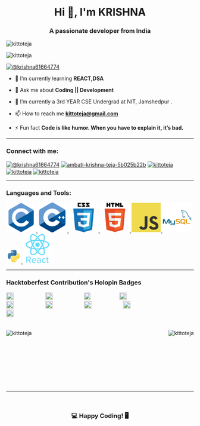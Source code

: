 <h1 align="center">Hi 👋, I'm KRISHNA</h1>
<h3 align="center">A passionate developer from India</h3>

<p align="left"> <img src="https://cdn.dribbble.com/users/1162077/screenshots/4649464/skatter-programmer_still_2x.gif?compress=1&resize=400x300" alt="kittoteja" /> </p>

<p align="left"> <img src="https://komarev.com/ghpvc/?username=kittoteja&label=Profile%20views&color=0e75b6&style=flat" alt="kittoteja" /> </p>

<p align="left"> <a href="https://twitter.com/@krishna61664774" target="blank"><img src="https://img.shields.io/twitter/follow/@krishna61664774?logo=twitter&style=for-the-badge" alt="@krishna61664774" /></a> </p>

- 🌱 I’m currently learning **REACT,DSA**

- 💬 Ask me about **Coding || Development**

- 🔭 I’m currently a 3rd YEAR CSE Undergrad at NIT, Jamshedpur .

- 📫 How to reach me **kittoteja@gmail.com**


- ⚡ Fun fact **Code is like humor. When you have to explain it, it’s bad.**

<hr>

<h3 align="left">Connect with me:</h3>
<p align="left">
<a href="https://twitter.com/@krishna61664774" target="blank"><img align="center" src="https://raw.githubusercontent.com/rahuldkjain/github-profile-readme-generator/master/src/images/icons/Social/twitter.svg" alt="@krishna61664774" height="60" width="80" /></a>
<a href="https://linkedin.com/in/ambati-krishna-teja-5b025b22b" target="blank"><img align="center" src="https://raw.githubusercontent.com/rahuldkjain/github-profile-readme-generator/master/src/images/icons/Social/linked-in-alt.svg" alt="ambati-krishna-teja-5b025b22b" height="60" width="80" /></a>
<a href="https://www.codechef.com/users/kittoteja" target="blank"><img align="center" src="https://cdn.jsdelivr.net/npm/simple-icons@3.1.0/icons/codechef.svg" alt="kittoteja" height="60" width="80" /></a>
<a href="https://www.hackerrank.com/kittoteja" target="blank"><img align="center" src="https://raw.githubusercontent.com/rahuldkjain/github-profile-readme-generator/master/src/images/icons/Social/hackerrank.svg" alt="kittoteja" height="60" width="80" /></a>
<a href="https://codeforces.com/profile/kittoteja" target="blank"><img align="center" src="https://raw.githubusercontent.com/rahuldkjain/github-profile-readme-generator/master/src/images/icons/Social/codeforces.svg" alt="kittoteja" height="60" width="80" /></a>
</p>
<hr>
<h3 align="left">Languages and Tools:</h3>
<p align="left"> <a href="https://www.cprogramming.com/" target="_blank" rel="noreferrer"> <img src="https://raw.githubusercontent.com/devicons/devicon/master/icons/c/c-original.svg" alt="c" width="80" height="80"/> </a> <a href="https://www.w3schools.com/cpp/" target="_blank" rel="noreferrer"> <img src="https://raw.githubusercontent.com/devicons/devicon/master/icons/cplusplus/cplusplus-original.svg" alt="cplusplus" width="80" height="80"/> </a> <a href="https://www.w3schools.com/css/" target="_blank" rel="noreferrer"> <img src="https://raw.githubusercontent.com/devicons/devicon/master/icons/css3/css3-original-wordmark.svg" alt="css3" width="80" height="80"/> </a> <a href="https://www.w3.org/html/" target="_blank" rel="noreferrer"> <img src="https://raw.githubusercontent.com/devicons/devicon/master/icons/html5/html5-original-wordmark.svg" alt="html5" width="80" height="80"/> </a> <a href="https://developer.mozilla.org/en-US/docs/Web/JavaScript" target="_blank" rel="noreferrer"> <img src="https://raw.githubusercontent.com/devicons/devicon/master/icons/javascript/javascript-original.svg" alt="javascript" width="80" height="80"/> </a> <a href="https://www.mysql.com/" target="_blank" rel="noreferrer"> <img src="https://raw.githubusercontent.com/devicons/devicon/master/icons/mysql/mysql-original-wordmark.svg" alt="mysql" width="80" height="80"/> </a> <a href="https://www.python.org" target="_blank" rel="noreferrer"> <img src="https://raw.githubusercontent.com/devicons/devicon/master/icons/python/python-original.svg" alt="python" width="40" height="40"/> </a> <a href="https://reactjs.org/" target="_blank" rel="noreferrer"> <img src="https://raw.githubusercontent.com/devicons/devicon/master/icons/react/react-original-wordmark.svg" alt="react" width="80" height="80"/> </a> </p>

<hr>
<h3>Hacktoberfest Contribution's Holopin Badges</h3>
<div>
   <img src="https://assets.holopin.io/eyJidWNrZXQiOiJob2xvcGluLWFzc2V0cyIsImtleSI6ImFzc2V0cy9jbG16MW5neWQwMjM3bTN6am50c2V6Yng2IiwiZWRpdHMiOnsicm90YXRlIjpudWxsfX0=" width="20%" height="20%">
  <img src="https://assets.holopin.io/eyJidWNrZXQiOiJob2xvcGluLWFzc2V0cyIsImtleSI6ImFzc2V0cy9jbG16YzVpdWYxMDA0ODBma3V6dTBxYnpxOCIsImVkaXRzIjp7InJvdGF0ZSI6bnVsbH19" width="20%" height="20%">
  <img src="https://assets.holopin.io/eyJidWNrZXQiOiJob2xvcGluLWFzc2V0cyIsImtleSI6ImFzc2V0cy9jbG15cWdyMGUwMjI1enV6amdxZmYwbmhsIiwiZWRpdHMiOnsicm90YXRlIjpudWxsfX0=" width="18%" height="15%">
   <img src="https://assets.holopin.io/hf2023levels/level0-blue-0-0-0.webp" width="20%" height="20%"> 
  <img src="https://assets.holopin.io/hf2023levels/level1-red-cat-0-0.webp" width="20%" height="20%">
  <img src="https://assets.holopin.io/hf2023levels/level2-gold-wig-suit-0.webp" width="20%" height="20%">
  <img src="https://assets.holopin.io/hf2023levels/level3-silver-helmet-suit-crocs.webp" width="20%" height="20%">
  <img src="https://user-images.githubusercontent.com/102801379/213742775-a48e2bc2-aae7-4896-94fe-a3b84f9c5edb.png" width="20%" height="20%">
   <img src="https://assets.holopin.io/eyJidWNrZXQiOiJob2xvcGluLWFzc2V0cyIsImtleSI6ImFzc2V0cy9jbG16ZXJwM3EzMDUwMGZsZHZ4d2JwZTdhIiwiZWRpdHMiOnsicm90YXRlIjpudWxsfX0=" width="20%" height="20%">

</div>

<br/>
<p><img align="right" src="https://github-readme-stats.vercel.app/api/top-langs?username=kittoteja&show_icons=true&locale=en&layout=compact" alt="kittoteja" /></p>

<p>&nbsp;<img align="LEFT" src="https://github-readme-stats.vercel.app/api?username=kittoteja&show_icons=true&locale=en" alt="kittoteja" /></p>

<br/><br/><br/><br/><br/><br/><br/>



<hr>

<br/>
<h3 align="center">💻 Happy Coding! 🖥️</h3>
<div align="center">
<!-- <img src="https://media.giphy.com/media/oFQxwezf5FxiU/giphy.gif" width="80px  height="120px" > -->
</div>

